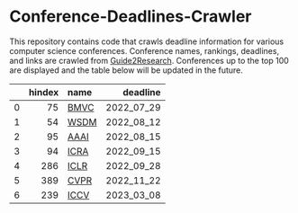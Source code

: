 # Conference-Deadlines-Crawler 

 This repository contains code that crawls deadline information for various computer science conferences. Conference names, rankings, deadlines, and links are crawled from [Guide2Research](https://www.guide2research.com/topconf/machine-learning). Conferences up to the top 100 are displayed and the table below will be updated in the future.

|    |   hindex | name                                          |   deadline |
|---:|---------:|:----------------------------------------------|-----------:|
|  0 |       75 | [BMVC](https://www.bmvc2022.org)              | 2022_07_29 |
|  1 |       54 | [WSDM](https://www.wsdm-conference.org/2023/) | 2022_08_12 |
|  2 |       95 | [AAAI](https://aaai.org/Conferences/AAAI-23/) | 2022_08_15 |
|  3 |       94 | [ICRA](https://www.icra2023.org/)             | 2022_09_15 |
|  4 |      286 | [ICLR](https://iclr.cc/)                      | 2022_09_28 |
|  5 |      389 | [CVPR](http://cvpr2023.thecvf.com/)           | 2022_11_22 |
|  6 |      239 | [ICCV](http://iccv2023.thecvf.com/)           | 2023_03_08 |